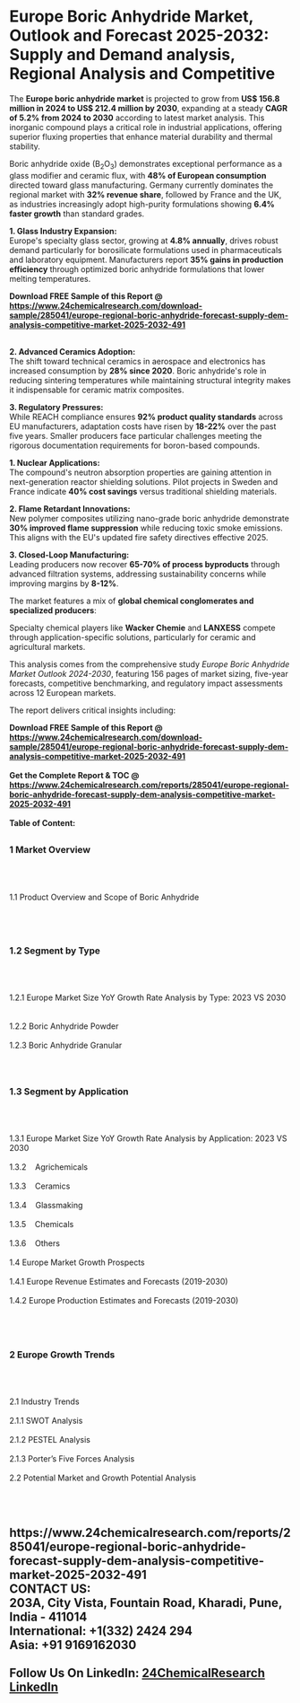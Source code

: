 <h1>Europe Boric Anhydride Market, Outlook and Forecast 2025-2032: Supply and Demand analysis, Regional Analysis and Competitive</h1><p>The <strong>Europe boric anhydride market</strong> is projected to grow from <strong>US$ 156.8 million in 2024 to US$ 212.4 million by 2030</strong>, expanding at a steady <strong>CAGR of 5.2% from 2024 to 2030</strong> according to latest market analysis. This inorganic compound plays a critical role in industrial applications, offering superior fluxing properties that enhance material durability and thermal stability.</p><p>Boric anhydride oxide (B<sub>2</sub>O<sub>3</sub>) demonstrates exceptional performance as a glass modifier and ceramic flux, with <strong>48% of European consumption</strong> directed toward glass manufacturing. Germany currently dominates the regional market with <strong>32% revenue share</strong>, followed by France and the UK, as industries increasingly adopt high-purity formulations showing <strong>6.4% faster growth</strong> than standard grades.</p><p><strong>1. Glass Industry Expansion:</strong><br>
Europe's specialty glass sector, growing at <strong>4.8% annually</strong>, drives robust demand particularly for borosilicate formulations used in pharmaceuticals and laboratory equipment. Manufacturers report <strong>35% gains in production efficiency</strong> through optimized boric anhydride formulations that lower melting temperatures.</p><div><b>Download FREE Sample of this Report @ 
            <a href="https://www.24chemicalresearch.com/download-sample/285041/europe-regional-boric-anhydride-forecast-supply-dem-analysis-competitive-market-2025-2032-491">
            https://www.24chemicalresearch.com/download-sample/285041/europe-regional-boric-anhydride-forecast-supply-dem-analysis-competitive-market-2025-2032-491</a></b></div><br><p><strong>2. Advanced Ceramics Adoption:</strong><br>
The shift toward technical ceramics in aerospace and electronics has increased consumption by <strong>28% since 2020</strong>. Boric anhydride's role in reducing sintering temperatures while maintaining structural integrity makes it indispensable for ceramic matrix composites.</p><p><strong>3. Regulatory Pressures:</strong><br>
While REACH compliance ensures <strong>92% product quality standards</strong> across EU manufacturers, adaptation costs have risen by <strong>18-22%</strong> over the past five years. Smaller producers face particular challenges meeting the rigorous documentation requirements for boron-based compounds.</p><p><strong>1. Nuclear Applications:</strong><br>
The compound's neutron absorption properties are gaining attention in next-generation reactor shielding solutions. Pilot projects in Sweden and France indicate <strong>40% cost savings</strong> versus traditional shielding materials.</p><p><strong>2. Flame Retardant Innovations:</strong><br>
New polymer composites utilizing nano-grade boric anhydride demonstrate <strong>30% improved flame suppression</strong> while reducing toxic smoke emissions. This aligns with the EU's updated fire safety directives effective 2025.</p><p><strong>3. Closed-Loop Manufacturing:</strong><br>
Leading producers now recover <strong>65-70% of process byproducts</strong> through advanced filtration systems, addressing sustainability concerns while improving margins by <strong>8-12%</strong>.</p><p>The market features a mix of <strong>global chemical conglomerates and specialized producers</strong>: </p><p>Specialty chemical players like <strong>Wacker Chemie</strong> and <strong>LANXESS</strong> compete through application-specific solutions, particularly for ceramic and agricultural markets.</p><p>This analysis comes from the comprehensive study <em>Europe Boric Anhydride Market Outlook 2024-2030</em>, featuring 156 pages of market sizing, five-year forecasts, competitive benchmarking, and regulatory impact assessments across 12 European markets.</p><p>The report delivers critical insights including:
</p><div><b>Download FREE Sample of this Report @ 
            <a href="https://www.24chemicalresearch.com/download-sample/285041/europe-regional-boric-anhydride-forecast-supply-dem-analysis-competitive-market-2025-2032-491">
            https://www.24chemicalresearch.com/download-sample/285041/europe-regional-boric-anhydride-forecast-supply-dem-analysis-competitive-market-2025-2032-491</a></b></div><br><div><b>Get the Complete Report & TOC @ 
            <a href="https://www.24chemicalresearch.com/reports/285041/europe-regional-boric-anhydride-forecast-supply-dem-analysis-competitive-market-2025-2032-491">
            https://www.24chemicalresearch.com/reports/285041/europe-regional-boric-anhydride-forecast-supply-dem-analysis-competitive-market-2025-2032-491</a></b></div><br>
            <b>Table of Content:</b><p><h2><span style="font-size:16px"><strong>1 Market Overview&nbsp;&nbsp; &nbsp;</strong></span></h2><br />
<br />
<p>1.1 Product Overview and Scope of Boric Anhydride&nbsp;</p><br />
<br />
<h2><strong><span style="font-size:16px">1.2 Segment by Type&nbsp;&nbsp; &nbsp;</span></strong></h2><br />
<br />
<p>1.2.1 Europe Market Size YoY Growth Rate Analysis by Type: 2023 VS 2030&nbsp;&nbsp; &nbsp;<br /><br />
1.2.2 Boric Anhydride Powder&nbsp;&nbsp; &nbsp;<br /><br />
1.2.3 Boric Anhydride Granular<br /><br />
<br />
<h2><span style="font-size:16px"><strong>1.3 Segment by Application&nbsp;&nbsp;</strong></span></h2><br />
<br />
<p>1.3.1 Europe Market Size YoY Growth Rate Analysis by Application: 2023 VS 2030&nbsp;&nbsp; &nbsp;<br /><br />
1.3.2&nbsp;&nbsp; &nbsp;Agrichemicals<br /><br />
1.3.3&nbsp;&nbsp; &nbsp;Ceramics<br /><br />
1.3.4&nbsp;&nbsp; &nbsp;Glassmaking<br /><br />
1.3.5&nbsp;&nbsp; &nbsp;Chemicals<br /><br />
1.3.6&nbsp;&nbsp; &nbsp;Others<br /><br />
1.4 Europe Market Growth Prospects&nbsp;&nbsp; &nbsp;<br /><br />
1.4.1 Europe Revenue Estimates and Forecasts (2019-2030)&nbsp;&nbsp; &nbsp;<br /><br />
1.4.2 Europe Production Estimates and Forecasts (2019-2030)&nbsp;&nbsp;</p><br />
<br />
<h2><span style="font-size:16px"><strong>2 Europe Growth Trends&nbsp;&nbsp; &nbsp;</strong></span></h2><br />
<br />
<p>2.1 Industry Trends&nbsp;&nbsp; &nbsp;<br /><br />
2.1.1 SWOT Analysis&nbsp;&nbsp; &nbsp;<br /><br />
2.1.2 PESTEL Analysis&nbsp;&nbsp; &nbsp;<br /><br />
2.1.3 Porter&rsquo;s Five Forces Analysis&nbsp;&nbsp; &nbsp;<br /><br />
2.2 Potential Market and Growth Potential Analysis&nbsp;&nbsp; &nbsp;</p><br />
<br />
<h2><span style="font-siz</p><div><b>Get the Complete Report & TOC @ 
            <a href="https://www.24chemicalresearch.com/reports/285041/europe-regional-boric-anhydride-forecast-supply-dem-analysis-competitive-market-2025-2032-491">
            https://www.24chemicalresearch.com/reports/285041/europe-regional-boric-anhydride-forecast-supply-dem-analysis-competitive-market-2025-2032-491</a></b></div><br><b>CONTACT US:</b><br>
            203A, City Vista, Fountain Road, Kharadi, Pune, India - 411014<br>
            International: +1(332) 2424 294<br>
            Asia: +91 9169162030 <br><br>
            Follow Us On LinkedIn: <a href="https://www.linkedin.com/company/24chemicalresearch/">24ChemicalResearch LinkedIn</a>